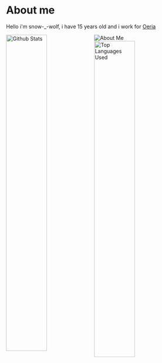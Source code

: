 # About me

Hello i'm snow-_-wolf, i have 15 years old and i work for [Oeria](https://github.com/Oeria-studio)

<img alt="About Me" src="https://i.imgur.com/sH1SpJx.jpg">

<img alt="Github Stats" src="https://github-readme-stats.vercel.app/api?username=SnowWolfDev&show_icons=true&hide_border=true&theme=tokyonight" width="47%" align="left"/>
<img alt="Top Languages Used" src="https://github-readme-stats.vercel.app/api/top-langs?username=SnowWolfDev&show_icons=true&hide_border=true&theme=tokyonight&layout=compact" width="47%" align="left"/>
